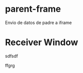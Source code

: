 # parent-frame
Envio de datos de padre a iframe
<h1>Receiver Window</h1>
	<p>
		sdfsdf
	</p>
	<div id="message">ffgrg</div>
  <script type="text/javascript">
	
  window.onload = function() {
	


	var messageEle = document.getElementById('message');

	
	function receiveMessage(e) {
		
		messageEle.innerHTML = "Message Received: " + e.data;
		console.log(e.data);
	}

	
	window.addEventListener('message', receiveMessage);
}
</script>

